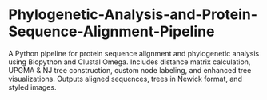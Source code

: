 # Phylogenetic-Analysis-and-Protein-Sequence-Alignment-Pipeline
A Python pipeline for protein sequence alignment and phylogenetic analysis using Biopython and Clustal Omega. Includes distance matrix calculation, UPGMA &amp; NJ tree construction, custom node labeling, and enhanced tree visualizations. Outputs aligned sequences, trees in Newick format, and styled images.
